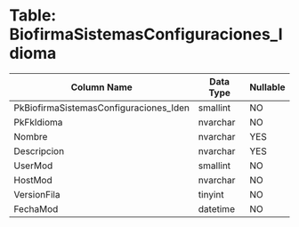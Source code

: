 # Table: BiofirmaSistemasConfiguraciones_Idioma

| Column Name | Data Type | Nullable |
|-------------|-----------|----------|
| PkBiofirmaSistemasConfiguraciones_Iden | smallint | NO |
| PkFkIdioma | nvarchar | NO |
| Nombre | nvarchar | YES |
| Descripcion | nvarchar | YES |
| UserMod | smallint | NO |
| HostMod | nvarchar | NO |
| VersionFila | tinyint | NO |
| FechaMod | datetime | NO |
